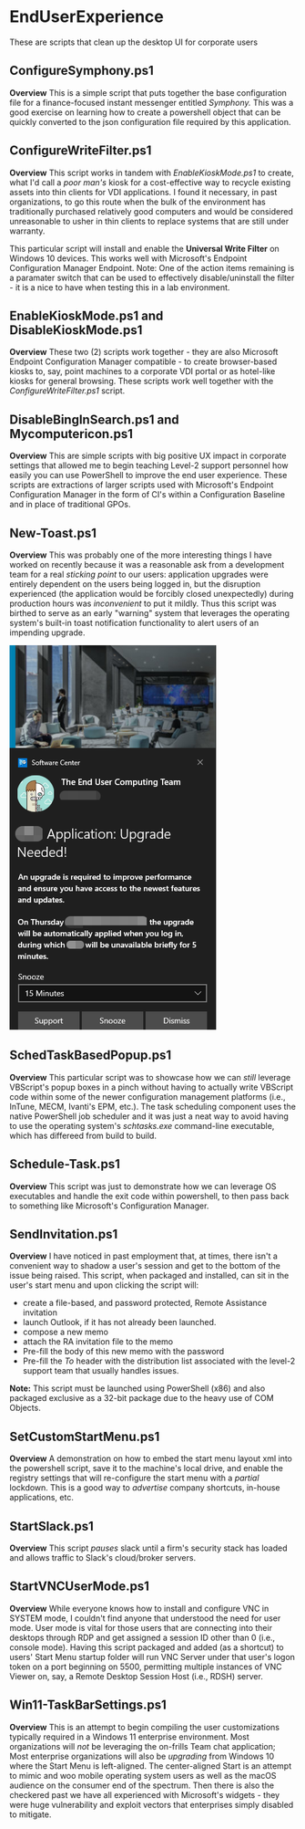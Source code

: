 # EndUserExperience

These are scripts that clean up the desktop UI for corporate users

## ConfigureSymphony.ps1

**Overview** This is a simple script that puts together the base configuration file for a finance-focused instant messenger entitled *Symphony.* This was a good exercise on learning how to create a powershell object that can be quickly converted to the json configuration file required by this application.

## ConfigureWriteFilter.ps1

**Overview** This script works in tandem with *EnableKioskMode.ps1* to create, what I'd call a *poor man's* kiosk for a cost-effective way to recycle existing assets into thin clients for VDI applications. I found it necessary, in past organizations, to go this route when the bulk of the environment has traditionally purchased relatively good computers and would be considered unreasonable to usher in thin clients to replace systems that are still under warranty.

This particular script will install and enable the **Universal Write Filter** on Windows 10 devices. This works well with Microsoft's Endpoint Configuration Manager Endpoint. Note: One of the action items remaining is a paramater switch that can be used to effectively disable/uninstall the filter - it is a nice to have when testing this in a lab environment.

## EnableKioskMode.ps1 and DisableKioskMode.ps1

**Overview** These two (2) scripts work together - they are also Microsoft Endpoint Configuration Manager compatible - to create browser-based kiosks to, say, point machines to a corporate VDI portal or as hotel-like kiosks for general browsing. These scripts work well together with the *ConfigureWriteFilter.ps1* script.

## DisableBingInSearch.ps1 and Mycomputericon.ps1

**Overview** This are simple scripts with big positive UX impact in corporate settings that allowed me to begin teaching Level-2 support personnel how easily you can use PowerShell to improve the end user experience. These scripts are extractions of larger scripts used with Microsoft's Endpoint Configuration Manager in the form of CI's within a Configuration Baseline and in place of traditional GPOs.

## New-Toast.ps1

**Overview** This was probably one of the more interesting things I have worked on recently because it was a reasonable ask from a development team for a real *sticking point* to our users: application upgrades were entirely dependent on the users being logged in, but the disruption experienced (the application would be forcibly closed unexpectedly) during production hours was *inconvenient* to put it mildly. Thus this script was birthed to serve as an early "warning" system that leverages the operating system's built-in toast notification functionality to alert users of an impending upgrade.

![Screenshot of output generated by New-Toast.ps1](images/Toast.png "Windows 10 Toast Notification")

## SchedTaskBasedPopup.ps1

**Overview** This particular script was to showcase how we can *still* leverage VBScript's popup boxes in a pinch without having to actually write VBScript code within some of the newer configuration management platforms (i.e., InTune, MECM, Ivanti's EPM, etc.). The task scheduling component uses the native PowerShell job scheduler and it was just a neat way to avoid having to use the operating system's *schtasks.exe* command-line executable, which has differeed from build to build.

## Schedule-Task.ps1

**Overview** This script was just to demonstrate how we can leverage OS executables and handle the exit code within powershell, to then pass back to something like Microsoft's Configuration Manager.

## SendInvitation.ps1

**Overview** I have noticed in past employment that, at times, there isn't a convenient way to shadow a user's session and get to the bottom of the issue being raised. This script, when packaged and installed, can sit in the user's start menu and upon clicking the script will:

* create a file-based, and password protected, Remote Assistance invitation
* launch Outlook, if it has not already been launched.
* compose a new memo
* attach the RA invitation file to the memo
* Pre-fill the body of this new memo with the password
* Pre-fill the *To* header with the distribution list associated with the level-2 support team that usually handles issues.

**Note:** This script must be launched using PowerShell (x86) and also packaged exclusive as a 32-bit package due to the heavy use of COM Objects.

## SetCustomStartMenu.ps1

**Overview** A demonstration on how to embed the start menu layout xml into the powershell script, save it to the machine's local drive, and enable the registry settings that will re-configure the start menu with a *partial* lockdown. This is a good way to *advertise* company shortcuts, in-house applications, etc.

## StartSlack.ps1

**Overview** This script *pauses* slack until a firm's security stack has loaded and allows traffic to Slack's cloud/broker servers.

## StartVNCUserMode.ps1

**Overview** While everyone knows how to install and configure VNC in SYSTEM mode, I couldn't find anyone that understood the need for user mode. User mode is vital for those users that are connecting into their desktops through RDP and get assigned a session ID other than 0 (i.e., console mode). Having this script packaged and added (as a shortcut) to users' Start Menu startup folder will run VNC Server under that user's logon token on a port beginning on 5500, permitting multiple instances of VNC Viewer on, say, a Remote Desktop Session Host (i.e., RDSH) server.

## Win11-TaskBarSettings.ps1

**Overview** This is an attempt to begin compiling the user customizations typically required in a Windows 11 enterprise environment. Most organizations will *not* be leveraging the on-frills Team chat application; Most enterprise organizations will also be *upgrading* from Windows 10 where the Start Menu is left-aligned. The center-aligned Start is an attempt to mimic and woo mobile operating system users as well as the macOS audience on the consumer end of the spectrum. Then there is also the checkered past we have all experienced with Microsoft's widgets - they were huge vulnerability and exploit vectors that enterprises simply disabled to mitigate.
